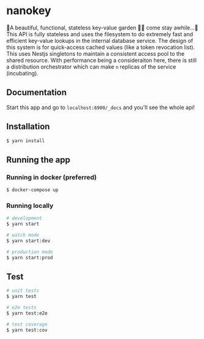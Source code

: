 # nanokey
🌲A beautiful, functional, stateless key-value garden 🌸🌹 come stay awhile...🌲
This API is fully stateless and uses the filesystem to do extremely fast and efficient key-value lookups in the internal database service. The design of this system is for quick-access cached values (like a token revocation list). This uses Nestjs singletons to maintain a consistent access pool to the shared resource. With performance being a consideraiton here, there is still a distribution orchestrator which can make `n` replicas of the service (incubating).

## Documentation
Start this app and go to `localhost:6900/_docs` and you'll see the whole api!

## Installation

```bash
$ yarn install
```

## Running the app
### Running in docker (preferred)
```bash
$ docker-compose up
```

### Running locally
```bash
# development
$ yarn start

# watch mode
$ yarn start:dev

# production mode
$ yarn start:prod
```

## Test

```bash
# unit tests
$ yarn test

# e2e tests
$ yarn test:e2e

# test coverage
$ yarn test:cov
```

